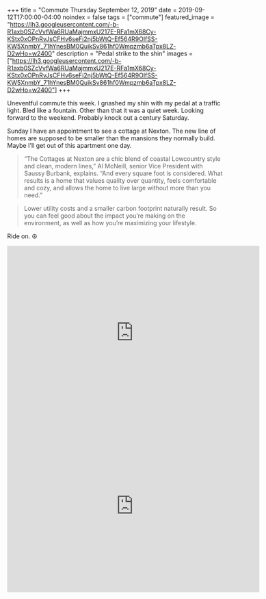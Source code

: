 +++
title =  "Commute Thursday September 12, 2019"
date = 2019-09-12T17:00:00-04:00
noindex = false
tags = ["commute"]
featured_image = "https://lh3.googleusercontent.com/-b-R1axb0SZcVvfWa6RUaMajmmxU217E-RFa1mX68Cy-KStx0xOPnRvJsCFHv6seFi2nj5bWtQ-Ef564R9OlfSS-KW5XnmbY_71hYnesBM0QuikSv861hf0Wmpzmb6aTpx8LZ-D2wHo=w2400"
description = "Pedal strike to the shin"
images = ["https://lh3.googleusercontent.com/-b-R1axb0SZcVvfWa6RUaMajmmxU217E-RFa1mX68Cy-KStx0xOPnRvJsCFHv6seFi2nj5bWtQ-Ef564R9OlfSS-KW5XnmbY_71hYnesBM0QuikSv861hf0Wmpzmb6aTpx8LZ-D2wHo=w2400"]
+++

Uneventful commute this week. I gnashed my shin with my pedal at a traffic light. Bled like a fountain. Other than that it was a quiet week. Looking forward to the weekend. Probably knock out a century Saturday.

Sunday I have an appointment to see a cottage at Nexton. The new line of homes are supposed to be smaller than the mansions they normally build. Maybe I'll get out of this apartment one day.

>“The Cottages at Nexton are a chic blend of coastal Lowcountry style and clean, modern lines,” Al McNeill, senior Vice President with Saussy Burbank, explains. “And every square foot is considered. What results is a home that values quality over quantity, feels comfortable and cozy, and allows the home to live large without more than you need.”

>Lower utility costs and a smaller carbon footprint naturally result. So you can feel good about the impact you’re making on the environment, as well as how you’re maximizing your lifestyle.


Ride on. ☮

<iframe height='405' width='590' frameborder='0' allowtransparency='true' scrolling='no' src='https://www.strava.com/activities/2701429163/embed/665be6c1a1cf5c868a2f1c67423667a9fcb12539'></iframe>

<iframe height='405' width='590' frameborder='0' allowtransparency='true' scrolling='no' src='https://www.strava.com/activities/2703184774/embed/ef5a4d5321b4ccf672d53c0b0f3d2879424c2b11'></iframe>
